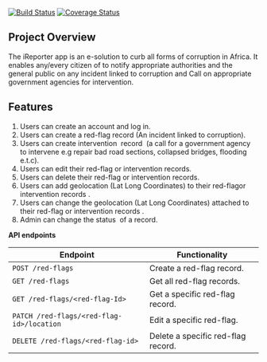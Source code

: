 [![Build Status](https://www.travis-ci.org/Beautblessing/iReporter.svg?branch=develop)](https://www.travis-ci.org/Beautblessing/iReporter)
[![Coverage Status](https://coveralls.io/repos/github/Beautblessing/iReporter/badge.svg?branch=develop)](https://coveralls.io/github/Beautblessing/iReporter?branch=develop)
## Project Overview

The iReporter app is an e-solution to curb all forms of corruption in Africa. It enables any/every citizen of to notify appropriate authorities and the general public on any incident linked to corruption and Call on appropriate government agencies for intervention. 

## Features

1. Users can create an account and log in.
2. Users can create a ​red-flag ​record (An incident linked to corruption).
3. Users can create ​intervention ​ record ​ ​(a call for a government agency to intervene e.g repair bad road sections, collapsed bridges, flooding e.t.c).
4. Users can edit their ​red-flag ​or ​intervention ​records.
5. Users can delete their ​red-flag ​or ​intervention ​records.
6. Users can add geolocation (Lat Long Coordinates) to their ​red-flag ​or ​intervention records ​.
7. Users can change the geolocation (Lat Long Coordinates) attached to their red-flag ​or intervention ​records ​.
8. Admin can change the ​status ​ of a record​.

**API endpoints**

| Endpoint | Functionality |
| --- | ---|
| ```POST /red-flags``` | Create a red-flag record. |
| ```GET /red-flags``` | Get all red-flag records. |
| ```GET /red-flags/<red-flag-Id>``` | Get a specific red-flag record. |
| ```PATCH /red-flags/<red-flag-id>/location``` | Edit a specific ​red-flag. |
| ```DELETE /red-flags/<red-flag-id>``` | Delete a specific red-flag record. |
